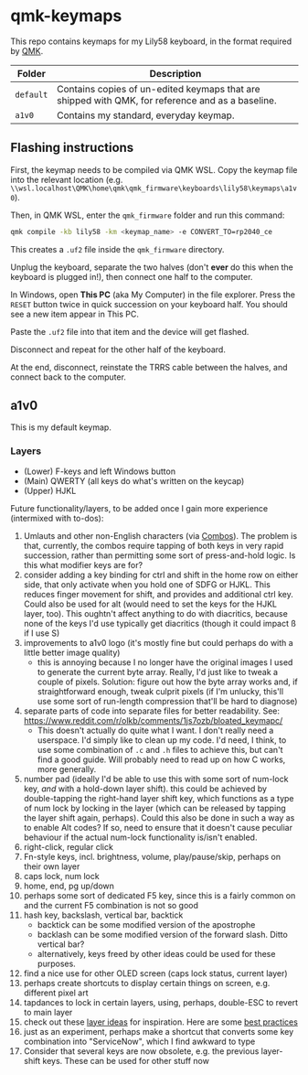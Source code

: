 # qmk-keymaps

This repo contains keymaps for my Lily58 keyboard, in the format required by [QMK](https://qmk.fm/).

| Folder    | Description |
| --------- | ----------- |
| `default` | Contains copies of un-edited keymaps that are shipped with QMK, for reference and as a baseline. |
| `a1v0`    | Contains my standard, everyday keymap. |

## Flashing instructions

First, the keymap needs to be compiled via QMK WSL. Copy the keymap file into the relevant location (e.g. `\\wsl.localhost\QMK\home\qmk\qmk_firmware\keyboards\lily58\keymaps\a1v0`).

Then, in QMK WSL, enter the `qmk_firmware` folder and run this command:

```bash
qmk compile -kb lily58 -km <keymap_name> -e CONVERT_TO=rp2040_ce
```

This creates a `.uf2` file inside the `qmk_firmware` directory.

Unplug the keyboard, separate the two halves (don't **ever** do this when the keyboard is plugged in!), then connect one half to the computer.

In Windows, open **This PC** (aka My Computer) in the file explorer. Press the `RESET` button twice in quick succession on your keyboard half. You should see a new item appear in This PC.

Paste the `.uf2` file into that item and the device will get flashed.

Disconnect and repeat for the other half of the keyboard.

At the end, disconnect, reinstate the TRRS cable between the halves, and connect back to the computer.

## a1v0

This is my default keymap.

### Layers

- (Lower) F-keys and left Windows button
- (Main) QWERTY (all keys do what's written on the keycap)
- (Upper) HJKL

Future functionality/layers, to be added once I gain more experience (intermixed with to-dos):

1. Umlauts and other non-English characters (via [Combos](https://docs.qmk.fm/features/combo)). The problem is that, currently, the combos require tapping of both keys in very rapid succession, rather than permitting some sort of press-and-hold logic. Is this what modifier keys are for?
2. consider adding a key binding for ctrl and shift in the home row on either side, that only activate when you hold one of SDFG or HJKL. This reduces finger movement for shift, and provides and additional ctrl key. Could also be used for alt (would need to set the keys for the HJKL layer, too). This oughtn't affect anything to do with diacritics, because none of the keys I'd use typically get diacritics (though it could impact ß if I use S)
3. improvements to a1v0 logo (it's mostly fine but could perhaps do with a little better image quality)
    - this is annoying because I no longer have the original images I used to generate the current byte array. Really, I'd just like to tweak a couple of pixels. Solution: figure out how the byte array works and, if straightforward enough, tweak culprit pixels (if I'm unlucky, this'll use some sort of run-length compression that'll be hard to diagnose)
4. separate parts of code into separate files for better readability. See: <https://www.reddit.com/r/olkb/comments/1js7ozb/bloated_keymapc/>
    - This doesn't actually do quite what I want. I don't really need a userspace. I'd simply like to clean up my code. I'd need, I think, to use some combination of `.c` and `.h` files to achieve this, but can't find a good guide. Will probably need to read up on how C works, more generally.
5. number pad (ideally I'd be able to use this with some sort of num-lock key, _and_ with a hold-down layer shift). this could be achieved by double-tapping the right-hand layer shift key, which functions as a type of num lock by locking in the layer (which can be released by tapping the layer shift again, perhaps). Could this also be done in such a way as to enable Alt codes? If so, need to ensure that it doesn't cause peculiar behaviour if the actual num-lock functionality is/isn't enabled.
6. right-click, regular click
7. Fn-style keys, incl. brightness, volume, play/pause/skip, perhaps on their own layer
8. caps lock, num lock
9. home, end, pg up/down
10. perhaps some sort of dedicated F5 key, since this is a fairly common on and the current F5 combination is not so good
11. hash key, backslash, vertical bar, backtick
    - backtick can be some modified version of the apostrophe
    - backlash can be some modified version of the forward slash. Ditto vertical bar?
    - alternatively, keys freed by other ideas could be used for these purposes.
12. find a nice use for other OLED screen (caps lock status, current layer)
13. perhaps create shortcuts to display certain things on screen, e.g. different pixel art
14. tapdances to lock in certain layers, using, perhaps, double-ESC to revert to main layer
15. check out these [layer ideas](https://www.reddit.com/r/MechanicalKeyboards/comments/qootbl/first_keyboard_with_layers_any_inspiration_for/) for inspiration. Here are some [best practices](https://www.reddit.com/r/KeyboardLayouts/comments/rm5ro8/layouts_layers_best_practices_inspirations_etc/)
16. just as an experiment, perhaps make a shortcut that converts some key combination into "ServiceNow", which I find awkward to type
17. Consider that several keys are now obsolete, e.g. the previous layer-shift keys. These can be used for other stuff now

